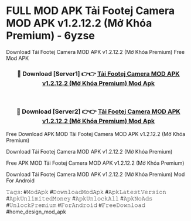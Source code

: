 # FULL MOD APK Tải Footej Camera MOD APK v1.2.12.2 (Mở Khóa Premium) - 6yzse
Download Tải Footej Camera MOD APK v1.2.12.2 (Mở Khóa Premium) Free Mod APK

<div align="center">
<h3>🔴 Download [Server1] 👉👉 <a href="https://apk-comot.site?title=Tải_Footej_Camera_MOD_APK_v1.2.12.2_(Mở_Khóa_Premium)">Tải Footej Camera MOD APK v1.2.12.2 (Mở Khóa Premium) Mod Apk</a></h3><br>

<h3>🔴 Download [Server2] 👉👉 <a href="https://apk-comot.site?title=Tải_Footej_Camera_MOD_APK_v1.2.12.2_(Mở_Khóa_Premium)">Tải Footej Camera MOD APK v1.2.12.2 (Mở Khóa Premium) Mod Apk</a></h3>
</div>


Free Download APK MOD Tải Footej Camera MOD APK v1.2.12.2 (Mở Khóa Premium)

Download Tải Footej Camera MOD APK v1.2.12.2 (Mở Khóa Premium) 

Free APK MOD Tải Footej Camera MOD APK v1.2.12.2 (Mở Khóa Premium) 

Download Tải Footej Camera MOD APK v1.2.12.2 (Mở Khóa Premium) Mod For Android

𝚃𝚊𝚐𝚜: #𝙼𝚘𝚍𝙰𝚙𝚔 #𝙳𝚘𝚠𝚗𝚕𝚘𝚊𝚍𝙼𝚘𝚍𝙰𝚙𝚔 #𝙰𝚙𝚔𝙻𝚊𝚝𝚎𝚜𝚝𝚅𝚎𝚛𝚜𝚒𝚘𝚗 #𝙰𝚙𝚔𝚄𝚗𝚕𝚒𝚖𝚒𝚝𝚎𝚍𝙼𝚘𝚗𝚎𝚢 #𝙰𝚙𝚔𝚄𝚗𝚕𝚘𝚌𝚔𝙰𝚕𝚕 #𝙰𝚙𝚔𝙽𝚘𝙰𝚍𝚜 #𝚄𝚗𝚕𝚘𝚌𝚔𝙿𝚛𝚎𝚖𝚒𝚞𝚖 #𝙵𝚘𝚛𝙰𝚗𝚍𝚛𝚘𝚒𝚍 #𝙵𝚛𝚎𝚎𝙳𝚘𝚠𝚗𝚕𝚘𝚊𝚍 #home_design_mod_apk